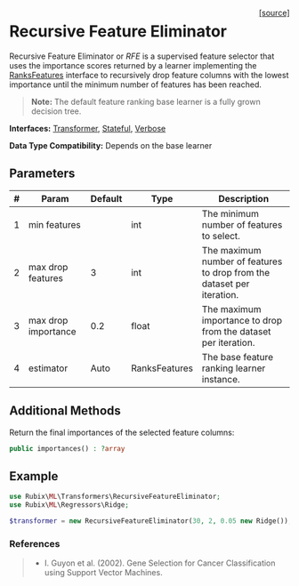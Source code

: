<span style="float:right;"><a href="https://github.com/RubixML/Extras/blob/master/src/Transformers/RecursiveFeatureEliminator.php">[source]</a></span>

# Recursive Feature Eliminator
Recursive Feature Eliminator or *RFE* is a supervised feature selector that uses the importance scores returned by a learner implementing the [RanksFeatures](../ranks-features.md) interface to recursively drop feature columns with the lowest importance until the minimum number of features has been reached.

> **Note:** The default feature ranking base learner is a fully grown decision tree.

**Interfaces:** [Transformer](api.md#transformer), [Stateful](api.md#stateful), [Verbose](../verbose.md)

**Data Type Compatibility:** Depends on the base learner

## Parameters
| # | Param | Default | Type | Description |
|---|---|---|---|---|
| 1 | min features | | int | The minimum number of features to select. |
| 2 | max drop features | 3 | int | The maximum number of features to drop from the dataset per iteration. |
| 3 | max drop importance | 0.2 | float | The maximum importance to drop from the dataset per iteration. |
| 4 | estimator | Auto | RanksFeatures | The base feature ranking learner instance. |

## Additional Methods
Return the final importances of the selected feature columns:
``` php
public importances() : ?array
```

## Example
```php
use Rubix\ML\Transformers\RecursiveFeatureEliminator;
use Rubix\ML\Regressors\Ridge;

$transformer = new RecursiveFeatureEliminator(30, 2, 0.05 new Ridge());
```

### References
>- I. Guyon et al. (2002). Gene Selection for Cancer Classification using Support Vector Machines.
